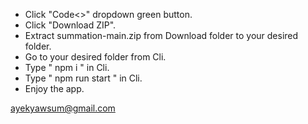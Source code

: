 - Click "Code<>" dropdown green button.
- Click "Download ZIP".
- Extract summation-main.zip from Download folder to your desired folder.
- Go to your desired folder from Cli.
- Type " npm i " in Cli.
- Type " npm run start " in Cli. 
- Enjoy the app.

ayekyawsum@gmail.com
